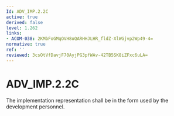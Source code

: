 ```yaml
---
Id: ADV_IMP.2.2C
active: true
derived: false
level: 1.262
links:
- ACOM-038: 2KMbFoGMqOVH8oQARHHJLHR_fldZ-XlWGjvp2Wp49-4=
normative: true
ref: ''
reviewed: 3csOtVfDavjF70AyjPG3pfWAv-42TB5SK8iZFxc6uLA=
---
```


# ADV_IMP.2.2C

The implementation representation shall be in the form used by the development personnel.